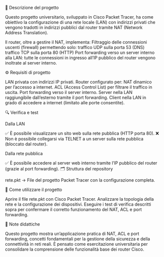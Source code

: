 📌 Descrizione del progetto

Questo progetto universitario, sviluppato in Cisco Packet Tracer, ha come obiettivo la configurazione di una rete locale (LAN) con indirizzi privati che vengono tradotti in indirizzi pubblici dal router tramite NAT (Network Address Translation).

Il router, oltre a gestire il NAT, implementa:
Filtraggio delle connessioni uscenti (firewall) permettendo solo:
traffico UDP sulla porta 53 (DNS)
traffico TCP sulla porta 80 (HTTP)
Port forwarding verso un server interno alla LAN:
tutte le connessioni in ingresso all’IP pubblico del router vengono inoltrate al server interno.

⚙️ Requisiti di progetto

LAN privata con indirizzi IP privati.
Router configurato per:
NAT dinamico per l’accesso a internet.
ACL (Access Control List) per filtrare il traffico in uscita.
Port forwarding verso il server interno.
Server nella LAN raggiungibile dall’esterno tramite il port forwarding.
Client nella LAN in grado di accedere a internet (limitato alle porte consentite).

🔍 Verifica e test

Dalla LAN

✅ È possibile visualizzare un sito web sulla rete pubblica (HTTP porta 80).
❌ Non è possibile collegarsi via TELNET a un server sulla rete pubblica (bloccato dal router).

Dalla rete pubblica

✅ È possibile accedere al server web interno tramite l’IP pubblico del router (grazie al port forwarding).
🗂 Struttura del repository

rete.pkt → File del progetto Packet Tracer con la configurazione completa.


🚀 Come utilizzare il progetto

Aprire il file rete.pkt con Cisco Packet Tracer.
Analizzare la topologia della rete e la configurazione dei dispositivi.
Eseguire i test di verifica descritti sopra per confermare il corretto funzionamento del NAT, ACL e port forwarding.

📖 Note didattiche

Questo progetto mostra un’applicazione pratica di NAT, ACL e port forwarding, concetti fondamentali per la gestione della sicurezza e della connettività in reti reali.
È pensato come esercitazione universitaria per consolidare la comprensione delle funzionalità base dei router Cisco.
